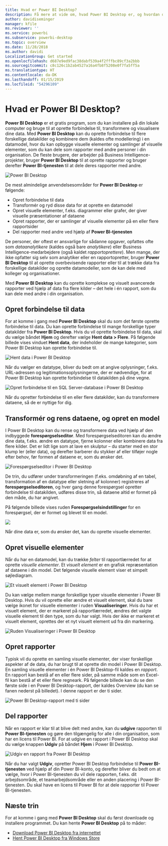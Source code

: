 ```yaml
---
title: Hvad er Power BI Desktop?
description: Få mere at vide om, hvad Power BI Desktop er, og hvordan du kan komme i gang med at bruge det
author: davidiseminger
manager: kfile
ms.reviewer: ''
ms.service: powerbi
ms.subservice: powerbi-desktop
ms.topic: overview
ms.date: 11/28/2018
ms.author: davidi
LocalizationGroup: Get started
ms.openlocfilehash: d687e9ed9fac38dabf539a4f2fffbc89cf3a2bbb
ms.sourcegitcommit: c8c126c1b2ab4527a16a4fb8f5208e0f7fa5ff5a
ms.translationtype: HT
ms.contentlocale: da-DK
ms.lasthandoff: 01/15/2019
ms.locfileid: "54296109"
---
```

# <a name="what-is-power-bi-desktop"></a>Hvad er Power BI Desktop?

**Power BI Desktop** er et gratis program, som du kan installere på din lokale computer og bruge til at oprette forbindelse til, transformere og visualisere dine data. Med **Power BI Desktop** kan du oprette forbindelse til flere forskellige datakilder og kombinere dem (kaldes ofte modellering) i en datamodel, hvor du kan opbygge visuelle elementer og samlinger af visuelle elementer, som du kan dele som rapporter med andre personer i din organisation. De fleste brugere, der arbejder på Business Intelligence-projekter, bruger **Power BI Desktop** til at oprette rapporter og bruger derefter **Power BI-tjenesten** til at dele deres rapporter med andre.

![Power BI Desktop](media/desktop-what-is-desktop/what-is-desktop_01.png)

De mest almindelige anvendelsesområder for **Power BI Desktop** er følgende:

* Opret forbindelse til data
* Transformér og ryd disse data for at oprette en datamodel
* Opret visuelle elementer, f.eks. diagrammer eller grafer, der giver visuelle præsentationer af dataene
* Opret rapporter, der er samlinger af visuelle elementer på en eller flere rapportsider
* Del rapporter med andre ved hjælp af **Power BI-tjenesten**

De personer, der oftest er ansvarlige for sådanne opgaver, opfattes ofte som *dataanalytikere* (kaldes også bare *analytikere*) eller Business Intelligence-medarbejdere (også kaldet *rapportoprettere*). Men mange, der ikke opfatter sig selv som analytiker eller en rapportopretter, bruger **Power BI Desktop** til at oprette overbevisende rapporter eller til at trække data fra forskellige datakilder og oprette datamodeller, som de kan dele med kolleger og organisationer.

Med **Power BI Desktop** kan du oprette komplekse og visuelt avancerede rapporter ved hjælp af data fra flere kilder – det hele i én rapport, som du kan dele med andre i din organisation. 

## <a name="connect-to-data"></a>Opret forbindelse til data
For at komme i gang med **Power BI Desktop** skal du som det første oprette forbindelse til data. Du kan oprette forbindelse til mange forskellige typer datakilder fra **Power BI Desktop**. Hvis du vil oprette forbindelse til data, skal du vælge båndet **Hjem** og derefter vælge **Hent data > Flere**. På følgende billede vises vinduet **Hent data**, der indeholder de mange kategorier, som Power BI Desktop kan oprette forbindelse til.

![Hent data i Power BI Desktop](media/desktop-what-is-desktop/what-is-desktop_02.png)

Når du vælger en datatype, bliver du bedt om at angive oplysninger, f.eks. URL-adressen og legitimationsoplysningerne, der er nødvendige, for at Power BI Desktop kan oprette forbindelse til datakilden på dine vegne.

![Opret forbindelse til en SQL Server-database i Power BI Desktop](media/desktop-what-is-desktop/what-is-desktop_03.png)

Når du opretter forbindelse til en eller flere datakilder, kan du transformere dataene, så de er nyttige for dig.

## <a name="transform-and-clean-data-create-a-model"></a>Transformér og rens dataene, og opret en model

I Power BI Desktop kan du rense og transformere data ved hjælp af den indbyggede **forespørgselseditor**. Med forespørgselseditoren kan du ændre dine data, f.eks. ændre en datatype, fjerne kolonner eller kombinere data fra flere kilder. Det er lidt lige som at lave en skulptur – du starter med en stor klump ler (eller data), og derefter barberer du stykker af eller tilføjer nogle efter behov, før formen af dataene er, som du ønsker det. 

![Forespørgselseditor i Power BI Desktop](media/desktop-getting-started/designer_gsg_editquery.png)

De trin, du udfører under transformeringen (f.eks. omdøbning af en tabel, transformation af en datatype eller sletning af kolonner) registreres af **forespørgselseditoren**, og hver gang denne forespørgsel opretter forbindelse til datakilden, udføres disse trin, så dataene altid er formet på den måde, du har angivet.

På følgende billede vises ruden **Forespørgselsindstillinger** for en forespørgsel, der er formet og blevet til en model.

 ![](media/desktop-getting-started/shapecombine_querysettingsfinished.png)

Når dine data er, som du ønsker det, kan du oprette visuelle elementer. 

## <a name="create-visuals"></a>Opret visuelle elementer 

Når du har en datamodel, kan du trække *felter* til rapportlærredet for at oprette *visuelle elementer*. Et *visuelt element* er en grafisk repræsentation af dataene i din model. Det følgende visuelle element viser et simpelt søjlediagram. 

![Et visuelt element i Power BI Desktop](media/desktop-what-is-desktop/what-is-desktop_04.png)

Du kan vælge mellem mange forskellige typer visuelle elementer i Power BI Desktop. Hvis du vil oprette eller ændre et visuelt element, skal du bare vælge ikonet for visuelle elementer i ruden **Visualiseringer**. Hvis du har et visuelt element, der er markeret på rapportlærredet, ændres det valgte visuelle element til den type, som du har valgt. Hvis der ikke er markeret et visuelt element, oprettes der et nyt visuelt element ud fra din markering.

![Ruden Visualiseringer i Power BI Desktop](media/desktop-what-is-desktop/what-is-desktop_05.png)

## <a name="create-reports"></a>Opret rapporter

Typisk vil du oprette en samling visuelle elementer, der viser forskellige aspekter af de data, du har brugt til at oprette din model i Power BI Desktop. En samling visuelle elementer i én Power BI Desktop-fil kaldes en *rapport*. En rapport kan bestå af en eller flere sider, på samme måde som en Excel-fil kan bestå af et eller flere regneark. På følgende billede kan du se den første side i en Power BI Desktop-rapport, der kaldes Overview (du kan se fanen nederst på billedet). I denne rapport er der ti sider.

![Power BI Desktop-rapport med ti sider](media/desktop-what-is-desktop/what-is-desktop_01.png)

## <a name="share-reports"></a>Del rapporter

Når en rapport er klar til at blive delt med andre, kan du **udgive** rapporten til **Power BI-tjenesten** og gøre den tilgængelig for alle i din organisation, som har en licens til Power BI. For at udgive en rapport i Power BI Desktop skal du vælge knappen **Udgiv** på båndet **Hjem** i Power BI Desktop.

![Udgiv en rapport fra Power BI Desktop](media/desktop-what-is-desktop/what-is-desktop_06.png)

Når du har valgt **Udgiv**, opretter Power BI Desktop forbindelse til **Power BI-tjenesten** ved hjælp af din Power BI-konto, og derefter bliver du bedt om at vælge, hvor i Power BI-tjenesten du vil dele rapporten, f.eks. dit arbejdsområde, et teamarbejdsområde eller en anden placering i Power BI-tjenesten. Du skal have en licens til Power BI for at dele rapporter til Power BI-tjenesten.


## <a name="next-steps"></a>Næste trin

For at komme i gang med **Power BI Desktop** skal du først downloade og installere programmet. Du kan hente **Power BI Desktop** på to måder:

* [Download Power BI Desktop fra internettet](desktop-get-the-desktop.md)
* [Hent Power BI Desktop fra Windows Store](http://aka.ms/pbidesktopstore)

